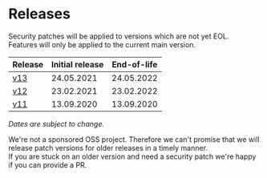 # Releases

Security patches will be applied to versions which are not yet EOL.  
Features will only be applied to the current main version.

| Release                                                                          | Initial release | End-of-life |
| -------------------------------------------------------------------------------- | --------------- | ----------- |
| [v13](https://github.com/conventional-changelog/commitlint/releases/tag/v13.0.0) | 24.05.2021      | 24.05.2022  |
| [v12](https://github.com/conventional-changelog/commitlint/releases/tag/v12.0.0) | 23.02.2021      | 23.02.2022  |
| [v11](https://github.com/conventional-changelog/commitlint/releases/tag/v11.0.0) | 13.09.2020      | 13.09.2020  |

_Dates are subject to change._

We're not a sponsored OSS project. Therefore we can't promise that we will release patch versions for older releases in a timely manner.  
If you are stuck on an older version and need a security patch we're happy if you can provide a PR.
